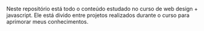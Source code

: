 Neste repositório está todo o conteúdo estudado no curso de web design + javascript. Ele está divido entre projetos realizados durante o curso para aprimorar meus conhecimentos.
